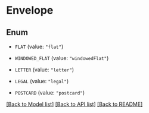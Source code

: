 # Envelope

## Enum


* `FLAT` (value: `"flat"`)

* `WINDOWED_FLAT` (value: `"windowedFlat"`)

* `LETTER` (value: `"letter"`)

* `LEGAL` (value: `"legal"`)

* `POSTCARD` (value: `"postcard"`)


[[Back to Model list]](../README.md#documentation-for-models) [[Back to API list]](../README.md#documentation-for-api-endpoints) [[Back to README]](../README.md)


